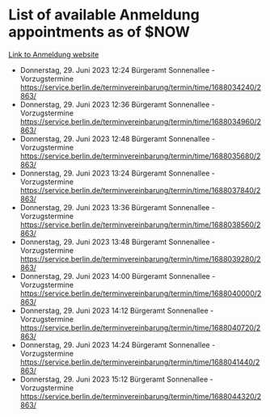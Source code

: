 # List of available Anmeldung appointments as of $NOW
[Link to Anmeldung website](https://service.berlin.de/terminvereinbarung/termin/tag.php?termin=1&anliegen[]=120686&dienstleisterlist=122210,122217,327316,122219,327312,122227,327314,122231,327346,122243,327348,122254,122252,329742,122260,329745,122262,329748,122271,327278,122273,327274,122277,327276,330436,122280,327294,122282,327290,122284,327292,122291,327270,122285,327266,122286,327264,122296,327268,150230,329760,122297,327286,122294,327284,122312,329763,122314,329775,122304,327330,122311,327334,122309,327332,317869,122281,327352,122279,329772,122283,122276,327324,122274,327326,122267,329766,122246,327318,122251,327320,122257,327322,122208,327298,122226,327300&herkunft=http%3A%2F%2Fservice.berlin.de%2Fdienstleistung%2F120686%2F)
- Donnerstag, 29. Juni 2023 12:24 Bürgeramt Sonnenallee - Vorzugstermine https://service.berlin.de/terminvereinbarung/termin/time/1688034240/2863/
- Donnerstag, 29. Juni 2023 12:36 Bürgeramt Sonnenallee - Vorzugstermine https://service.berlin.de/terminvereinbarung/termin/time/1688034960/2863/
- Donnerstag, 29. Juni 2023 12:48 Bürgeramt Sonnenallee - Vorzugstermine https://service.berlin.de/terminvereinbarung/termin/time/1688035680/2863/
- Donnerstag, 29. Juni 2023 13:24 Bürgeramt Sonnenallee - Vorzugstermine https://service.berlin.de/terminvereinbarung/termin/time/1688037840/2863/
- Donnerstag, 29. Juni 2023 13:36 Bürgeramt Sonnenallee - Vorzugstermine https://service.berlin.de/terminvereinbarung/termin/time/1688038560/2863/
- Donnerstag, 29. Juni 2023 13:48 Bürgeramt Sonnenallee - Vorzugstermine https://service.berlin.de/terminvereinbarung/termin/time/1688039280/2863/
- Donnerstag, 29. Juni 2023 14:00 Bürgeramt Sonnenallee - Vorzugstermine https://service.berlin.de/terminvereinbarung/termin/time/1688040000/2863/
- Donnerstag, 29. Juni 2023 14:12 Bürgeramt Sonnenallee - Vorzugstermine https://service.berlin.de/terminvereinbarung/termin/time/1688040720/2863/
- Donnerstag, 29. Juni 2023 14:24 Bürgeramt Sonnenallee - Vorzugstermine https://service.berlin.de/terminvereinbarung/termin/time/1688041440/2863/
- Donnerstag, 29. Juni 2023 15:12 Bürgeramt Sonnenallee - Vorzugstermine https://service.berlin.de/terminvereinbarung/termin/time/1688044320/2863/
